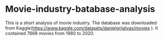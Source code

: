 # Movie-industry-batabase-analysis
This is a short analysis of movie industry. The database was downloaded from Kaggle(https://www.kaggle.com/datasets/danielgrijalvas/movies ). It contained 7668 movies from 1980 to 2020.

